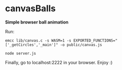 # canvasBalls
**Simple browser ball animation**

Run:
```
emcc lib/canvas.c -s WASM=1 -s EXPORTED_FUNCTIONS="['_getCircles','_main']" -o public/canvas.js

node server.js
```

Finally, go to localhost:2222 in your browser. Enjoy :)
